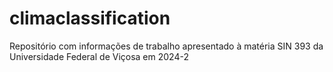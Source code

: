 # climaclassification
Repositório com informações de trabalho apresentado à matéria SIN 393 da Universidade Federal de Viçosa em 2024-2
